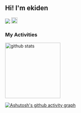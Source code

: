 ## Hi! I'm ekiden

<p align="left">
  <a href="https://github.com/ek1den2"><img src="https://komarev.com/ghpvc/?username=ek1den2" /></a>
  <a href="https://x.com/ek1den2"><img height="20" src="https://img.shields.io/twitter/follow/ek1den2?style=flat&logo=X" /></a> 
</p>

### My Activities

<p align="left">
  <a href="https://github.com/anuraghazra/github-readme-stats"><img alt="github stats" height="180px" src="https://github-readme-stats.vercel.app/api?username=ek1den2&count_private=true&show_icons=true&custom_title=GitHub%20Stats&theme=great-gatsby&bg_color=00000000" /></a>
</p>

[![Ashutosh's github activity graph](https://github-readme-activity-graph.vercel.app/graph?username=ek1den2&bg_color=000000&color=ffa726&line=ffd95b&point=ffa726&custom_title=Ekiden's%20Contribution%20&radius=8&height=350)](https://github.com/ashutosh00710/github-readme-activity-graph)
